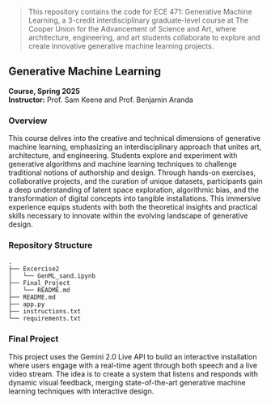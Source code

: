 > This repository contains the code for ECE 471: Generative Machine Learning, a 3-credit interdisciplinary graduate-level course at The Cooper Union for the Advancement of Science and Art, where architecture, engineering, and art students collaborate to explore and create innovative generative machine learning projects.


## Generative Machine Learning
**Course, Spring 2025**  
**Instructor:** Prof. Sam Keene and Prof. Benjamin Aranda


### Overview

This course delves into the creative and technical dimensions of generative machine learning, emphasizing an interdisciplinary approach that unites art, architecture, and engineering. Students explore and experiment with generative algorithms and machine learning techniques to challenge traditional notions of authorship and design. Through hands-on exercises, collaborative projects, and the curation of unique datasets, participants gain a deep understanding of latent space exploration, algorithmic bias, and the transformation of digital concepts into tangible installations. This immersive experience equips students with both the theoretical insights and practical skills necessary to innovate within the evolving landscape of generative design.

### Repository Structure

```
.
├── Excercise2
│   └── GenML_sand.ipynb
├── Final_Project
│   └── README.md
├── README.md
├── app.py
├── instructions.txt
└── requirements.txt
```


### Final Project
This project uses the Gemini 2.0 Live API to build an interactive installation where users engage with a real-time agent through both speech and a live video stream. The idea is to create a system that listens and responds with dynamic visual feedback, merging state-of-the-art generative machine learning techniques with interactive design. 